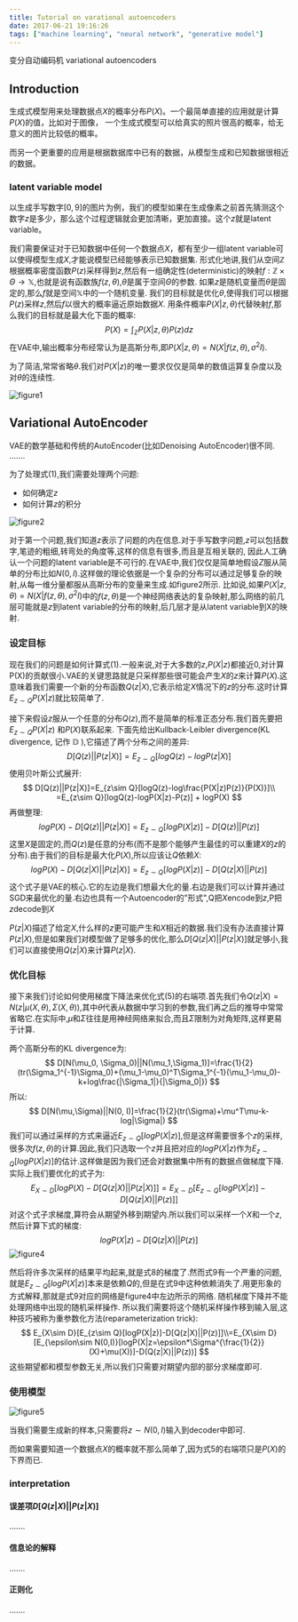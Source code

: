```yaml
---
title: Tutorial on varational autoencoders
date: 2017-06-21 19:16:26
tags: ["machine learning", "neural network", "generative model"]
---
```


变分自动编码机 variational autoencoders

<!--more-->

## Introduction

生成式模型用来处理数据点$X​$的概率分布$P(X)​$。一个最简单直接的应用就是计算$P(X)​$的值，比如对于图像， 一个生成式模型可以给真实的照片很高的概率，给无意义的图片比较低的概率。

而另一个更重要的应用是根据数据库中已有的数据，从模型生成和已知数据很相近的数据。

### latent variable model

以生成手写数字$[0,9]$的图片为例，我们的模型如果在生成像素之前首先猜测这个数字$z$是多少，那么这个过程逻辑就会更加清晰，更加直接。这个$z$就是latent variable。

我们需要保证对于已知数据中任何一个数据点$X$，都有至少一组latent variable可以使得模型生成$X$,才能说模型已经能够表示已知数据集. 形式化地讲,我们从空间$\mathbb{Z}$根据概率密度函数$P(z)$采样得到$z$,然后有一组确定性(deterministic)的映射$f:\mathbb{Z}\times\Theta\to\mathbb{X}$,也就是说有函数族$f(z,\theta)$,$\theta$是属于空间$\Theta$的参数. 如果$z$是随机变量而$\theta$是固定的,那么$f$就是空间$\mathbb{X}$中的一个随机变量. 我们的目标就是优化$\theta$,使得我们可以根据$P(z)$采样$z$,然后$f$以很大的概率逼近原始数据$X$. 用条件概率$P(X|z,\theta)$代替映射$f$,那么我们的目标就是最大化下面的概率:
$$
P(X)=\int_{\mathbb{Z}}{P(X|z,\theta)P(z)dz}
$$
在VAE中,输出概率分布经常认为是高斯分布,即$P(X|z,\theta)=N(X|f(z, \theta), \sigma^2 I)$.

为了简洁,常常省略$\theta$.我们对$P(X|z)$的唯一要求仅仅是简单的数值运算复杂度以及对$\theta$的连续性.

![figure1](/images/vae/standard.png)

## Variational AutoEncoder

VAE的数学基础和传统的AutoEncoder(比如Denoising AutoEncoder)很不同. .......

为了处理式(1),我们需要处理两个问题:

- 如何确定$z$
- 如何计算$z$的积分

![figure2](/images/vae/output_prob.png)

对于第一个问题,我们知道$z$表示了问题的内在信息.对于手写数字问题,$z$可以包括数字,笔迹的粗细,转弯处的角度等,这样的信息有很多,而且是互相关联的, 因此人工确认一个问题的latent variable是不可行的.在VAE中,我们仅仅是简单地假设$Z$服从简单的分布比如$N(0, I)$.这样做的理论依据是一个复杂的分布可以通过足够复杂的映射,从每一维分量都服从高斯分布的变量来生成.如figure2所示. 比如说,如果$P(X|z,\theta)=N(X|f(z,\theta), \sigma^2 I)$中的$f(z, \theta)$是一个神经网络表达的复杂映射,那么网络的前几层可能就是$z$到latent variable的分布的映射,后几层才是从latent variable到X的映射.

### 设定目标

现在我们的问题是如何计算式(1).一般来说,对于大多数的$z$,$P(X|z)$都接近0,对计算P(X)的贡献很小.VAE的关键思路就是只采样那些很可能会产生$X$的$z$来计算$P(X)$.这意味着我们需要一个新的分布函数$Q(z|X )$,它表示给定$X$情况下的$z$的分布.这时计算$E_{z\sim Q}{P(X|z)}$就比较简单了.

接下来假设$z$服从一个任意的分布$Q(z)$,而不是简单的标准正态分布.我们首先要把 $E_{z\sim Q}{P(X|z)}$ 和$P(X)$联系起来. 下面先给出Kullback-Leibler divergence(KL divergence, 记作 $\mathbb{D}$ ),它描述了两个分布之间的差异:
$$
D[Q(z)||P(z|X)]=E_{z\sim Q}[logQ(z)-logP(z|X)]
$$
使用贝叶斯公式展开:
$$
D[Q(z)||P(z|X)]=E_{z\sim Q}[logQ(z)-log\frac{P(X|z)P(z)}{P(X)}]\\
=E_{z\sim Q}[logQ(z)-logP(X|z)-P(z)] + logP(X)
$$
再做整理:
$$
logP(X)-D[Q(z)||P(z|X)]=E_{z\sim Q}[logP(X|z)]-D[Q(z)||P(z)]
$$
这里$X$是固定的,而$Q(z)$是任意的分布(而不是那个能够产生最佳的可以重建$X$的$z$的分布).由于我们的目标是最大化$P(X)$,所以应该让$Q$依赖$X$:
$$
logP(X)-D[Q(z|X)||P(z|X)]=E_{z\sim Q}[logP(X|z)]-D[Q(z|X)||P(z)]
$$
这个式子是VAE的核心.它的左边是我们想最大化的量.右边是我们可以计算并通过SGD来最优化的量.右边也具有一个Autoencoder的"形式",Q把$X$encode到$z$,P把$z$decode到$X$

$P(z|X)$描述了给定$X$,什么样的$z$更可能产生和$X$相近的数据.我们没有办法直接计算$P(z|X)$,但是如果我们对模型做了足够多的优化,那么$D[Q(z|X)||P(z|X)]$就足够小,我们可以直接使用$Q(z|X)$来计算$P(z|X)$.

### 优化目标

接下来我们讨论如何使用梯度下降法来优化式(5)的右端项.首先我们令$Q(z|X)=N(z|\mu(X,\theta),\Sigma(X,\theta))$,其中$\theta$代表从数据中学习到的参数,我们再之后的推导中常常省略它.在实际中,$\mu$和$\Sigma$往往是用神经网络来拟合,而且$\Sigma$限制为对角矩阵,这样更易于计算.

两个高斯分布的KL divergence为:
$$
D[N(\mu_0, \Sigma_0)||N(\mu_1,\Sigma_1)]=\frac{1}{2}(tr(\Sigma_1^{-1}\Sigma_0)+(\mu_1-\mu_0)^T\Sigma_1^{-1}(\mu_1-\mu_0)-k+log\frac{|\Sigma_1|}{|\Sigma_0|})
$$
所以:
$$
D[N(\mu,\Sigma)||N(0, I)]=\frac{1}{2}(tr(\Sigma)+\mu^T\mu-k-log|\Sigma|)
$$
我们可以通过采样的方式来逼近$E_{z\sim Q}[logP(X|z)]$,但是这样需要很多个$z$的采样,很多次$f(z,\theta)$的计算.因此,我们只选取一个$z$并且把对应的$logP(X|z)$作为$E_{z\sim Q}[logP(X|z)]$的估计.这样做是因为我们还会对数据集中所有的数据点做梯度下降.实际上我们要优化的式子为:
$$
E_{X\sim D}[logP(X)-D[Q(z|X)||P(z|X)]]=E_{X\sim D}[E_{z\sim Q}[logP(X|z)]-D[Q(z|X)||P(z)]]
$$
对这个式子求梯度,算符会从期望外移到期望内.所以我们可以采样一个$X$和一个$z$,然后计算下式的梯度:
$$
logP(X|z)-D[Q(z|X)||P(z)]
$$
![figure4](/images/vae/vae.png)

然后将许多次采样的结果平均起来,就是式8的梯度了.然而式9有一个严重的问题,就是$E_{z\sim Q}[logP(X|z)]$本来是依赖$Q$的,但是在式9中这种依赖消失了.用更形象的方式解释,那就是式9对应的网络是figure4中左边所示的网络. 随机梯度下降并不能处理网络中出现的随机采样操作. 所以我们需要将这个随机采样操作移到输入层,这种技巧被称为重参数化方法(reparameterization trick):
$$
E_{X\sim D}[E_{z\sim Q}[logP(X|z)]-D[Q(z|X)||P(z)]]\\=E_{X\sim D}[E_{\epsilon\sim N(0,I)}[logP(X|z=\epsilon*\Sigma^{\frac{1}{2}}(X)+\mu(X))]-D(Q(z|X)||P(z))]
$$
这些期望都和模型参数无关,所以我们只需要对期望内部的部分求梯度即可.

### 使用模型

![figure5](/images/vae/test.png)

当我们需要生成新的样本,只需要将$z\sim N(0,I)$输入到decoder中即可.

而如果需要知道一个数据点$X$的概率就不那么简单了,因为式5的右端项只是$P(X)$的下界而已.

### interpretation

#### 误差项$D[Q(z|X)||P(z|X)]$

.......

#### 信息论的解释

.......

#### 正则化

.......

